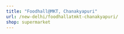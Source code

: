 ```yaml
---
title: "Foodhall@MKT, Chanakyapuri"
url: /new-delhi/foodhallatmkt-chanakyapuri/
shop: supermarket
---
```

